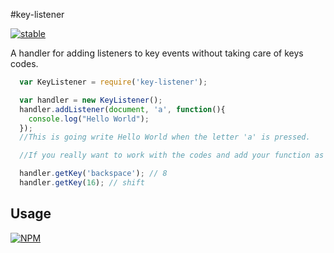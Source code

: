 #key-listener

[![stable](http://badges.github.io/stability-badges/dist/stable.svg)](http://github.com/badges/stability-badges)

A handler for adding listeners to key events without taking care of keys codes.

```js
  var KeyListener = require('key-listener');

  var handler = new KeyListener();
  handler.addListener(document, 'a', function(){
    console.log("Hello World");
  });
  //This is going write Hello World when the letter 'a' is pressed.

  //If you really want to work with the codes and add your function as you like...

  handler.getKey('backspace'); // 8
  handler.getKey(16); // shift
```

## Usage

[![NPM](https://nodei.co/npm/key-listener.png)](https://www.npmjs.com/package/key-listener)
